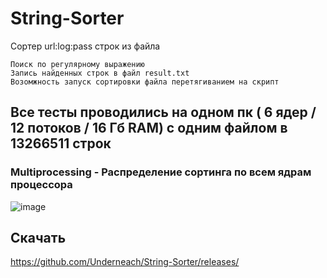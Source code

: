 # String-Sorter
Сортер url:log:pass строк из файла

    Поиск по регулярному выражению
    Запись найденных строк в файл result.txt
    Возомжность запуск сортировки файла перетягиванием на скрипт


## Все тесты проводились на одном пк ( 6 ядер / 12 потоков / 16 Гб RAM) с одним файлом в 13266511 строк

### Multiprocessing - Распределение сортинга по всем ядрам процессора
![image](https://github.com/Underneach/String-Sorter/assets/137613889/f4a17206-6fcd-4632-8b1c-a31726aa6314)


## Скачать
https://github.com/Underneach/String-Sorter/releases/
